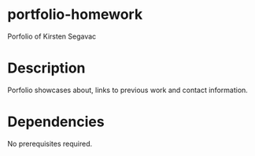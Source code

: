 # portfolio-homework

Porfolio of Kirsten Segavac

# Description
Porfolio showcases about, links to previous work and contact information.

# Dependencies
No prerequisites required.

